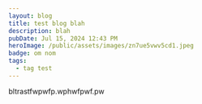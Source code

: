 ```yaml
---
layout: blog
title: test blog blah
description: blah
pubDate: Jul 15, 2024 12:43 PM
heroImage: /public/assets/images/zn7ue5vwv5cd1.jpeg
badge: om nom
tags:
  - tag test
---
```

bltrastfwpwfp.wphwfpwf.pw
